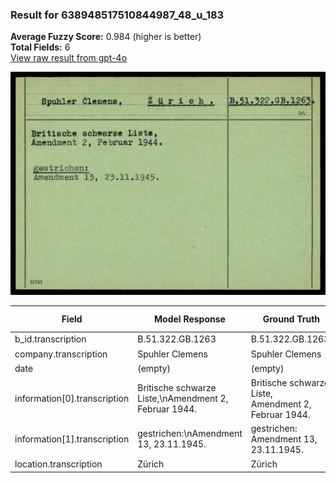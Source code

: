 ### Result for 638948517510844987_48_u_183
**Average Fuzzy Score:** 0.984 (higher is better)<br>
**Total Fields:** 6<br>
[View raw result from gpt-4o](https://github.com/RISE-UNIBAS/humanities_data_benchmark/blob/main/results/2025-10-24/T0305/request_T0305_638948517510844987_48_u_183.json)

<img src="https://github.com/RISE-UNIBAS/humanities_data_benchmark/blob/main/benchmarks/blacklist/images/638948517510844987_48_u_183.jpg?raw=true" alt="638948517510844987_48_u_183" width="600px">

| Field | Model Response | Ground Truth | Fuzzy Score | Match |
|-------|----------------|--------------|-------------|-------|
| b_id.transcription | B.51.322.GB.1263 | B.51.322.GB.1263. | 0.970 | ✅ |
| company.transcription | Spuhler Clemens | Spuhler Clemens | 1.000 | ✅ |
| date | (empty) | (empty) | 1.000 | ✅ |
| information[0].transcription | Britische schwarze Liste,\nAmendment 2, Februar 1944. | Britische schwarze Liste,<br>Amendment 2, Februar 1944. | 0.971 | ✅ |
| information[1].transcription | gestrichen:\nAmendment 13, 23.11.1945. | gestrichen:<br>Amendment 13, 23.11.1945. | 0.960 | ✅ |
| location.transcription | Zürich | Zürich | 1.000 | ✅ |
